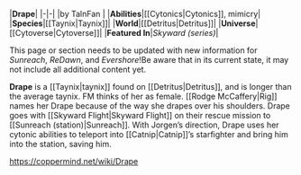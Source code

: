 |**Drape**|
|-|-|
|by  TalnFan |
|**Abilities**|[[Cytonics\|Cytonics]], mimicry|
|**Species**|[[Taynix\|Taynix]]|
|**World**|[[Detritus\|Detritus]]|
|**Universe**|[[Cytoverse\|Cytoverse]]|
|**Featured In**|*Skyward (series)*|

This page or section needs to be updated with new information for *Sunreach*, *ReDawn*, and *Evershore*!Be aware that in its current state, it may not include all additional content yet.

**Drape** is a [[Taynix\|taynix]] found on [[Detritus\|Detritus]], and is longer than the average taynix. FM thinks of her as female. [[Rodge McCaffery\|Rig]] names her Drape because of the way she drapes over his shoulders.
Drape goes with [[Skyward Flight\|Skyward Flight]] on their rescue mission to [[Sunreach (station)\|Sunreach]]. With Jorgen’s direction, Drape uses her cytonic abilities to teleport into [[Catnip\|Catnip]]’s starfighter and bring him into the station, saving him.



https://coppermind.net/wiki/Drape